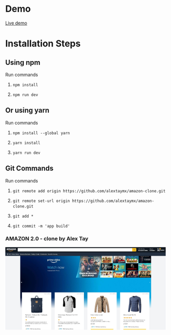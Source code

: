 # Demo

[Live demo](https://amazon-alextaymx.vercel.app/)

# Installation Steps

## Using npm

Run commands

1. `npm install`

2. `npm run dev`

## Or using yarn

Run commands

1. `npm install --global yarn`

2. `yarn install`

3. `yarn run dev`

## Git Commands

Run commands

1. `git remote add origin https://github.com/alextaymx/amazon-clone.git`

2. `git remote set-url origin https://github.com/alextaymx/amazon-clone.git`

3. `git add *`

4. `git commit -m 'app build'`

### AMAZON 2.0 - clone by Alex Tay

![Template Screenshot](DemoScreenshot.jpg?raw=true "Website Screenshot")
